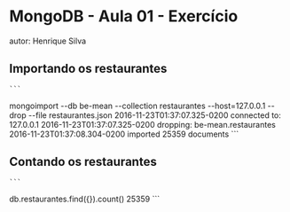 # MongoDB - Aula 01 - Exercício
autor: Henrique Silva

## Importando os restaurantes

    ```
mongoimport --db be-mean --collection restaurantes --host=127.0.0.1 --drop --file restaurantes.json
2016-11-23T01:37:07.325-0200	connected to: 127.0.0.1
2016-11-23T01:37:07.325-0200	dropping: be-mean.restaurantes
2016-11-23T01:37:08.304-0200	imported 25359 documents
    ```

## Contando os restaurantes

    ```
db.restaurantes.find({}).count()
25359
    ```
